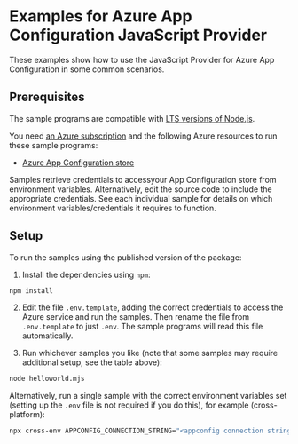 # Examples for Azure App Configuration JavaScript Provider

These examples show how to use the JavaScript Provider for Azure App Configuration in some common scenarios.

## Prerequisites

The sample programs are compatible with [LTS versions of Node.js](https://github.com/nodejs/release#release-schedule).

You need [an Azure subscription](https://azure.microsoft.com/free/) and the following Azure resources to run these sample programs:

- [Azure App Configuration store](https://learn.microsoft.com/en-us/azure/azure-app-configuration/quickstart-azure-app-configuration-create?tabs=azure-portal)

Samples retrieve credentials to accessyour App Configuration store from environment variables. Alternatively, edit the source code to include the appropriate credentials. See each individual sample for details on which environment variables/credentials it requires to function.

## Setup

To run the samples using the published version of the package:

1. Install the dependencies using `npm`:

```bash
npm install
```

2. Edit the file `.env.template`, adding the correct credentials to access the Azure service and run the samples. Then rename the file from `.env.template` to just `.env`. The sample programs will read this file automatically.

3. Run whichever samples you like (note that some samples may require additional setup, see the table above):

```bash
node helloworld.mjs
```

Alternatively, run a single sample with the correct environment variables set (setting up the `.env` file is not required if you do this), for example (cross-platform):

```bash
npx cross-env APPCONFIG_CONNECTION_STRING="<appconfig connection string>" node helloworld.mjs
```
